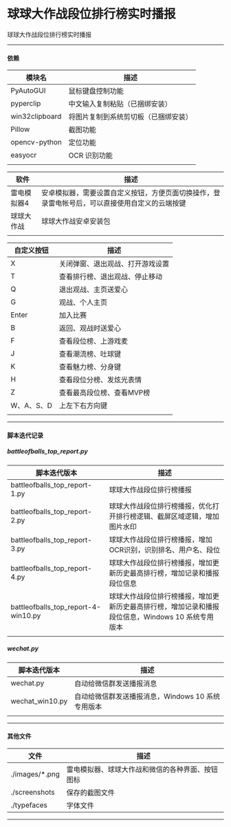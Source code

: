 # 球球大作战段位排行榜实时播报
球球大作战段位排行榜实时播报


---


#### 依赖

|模块名|描述|
|---|---|
|PyAutoGUI|鼠标键盘控制功能|
|pyperclip|中文输入复制粘贴（已捆绑安装）|
|win32clipboard|将图片复制到系统剪切板（已捆绑安装）|
|Pillow|截图功能|
|opencv-python|定位功能|
|easyocr|OCR 识别功能|
|||

|软件|描述|
|---|---|
|雷电模拟器4|安卓模拟器，需要设置自定义按钮，方便页面切换操作，登录雷电帐号后，可以直接使用自定义的云端按键|
|球球大作战|球球大作战安卓安装包|
|||

|自定义按钮|描述|
|---|---|
|X|关闭弹窗、退出观战、打开游戏设置|
|T|查看排行榜、退出观战、停止移动|
|Q|退出观战、主页送爱心|
|G|观战、个人主页|
|Enter|加入比赛|
|B|返回、观战时送爱心|
|F|查看段位榜、上游戏麦|
|J|查看潮流榜、吐球键|
|K|查看魅力榜、分身键|
|H|查看段位分榜、发炫光表情|
|Z|查看最高段位榜、查看MVP榜|
|W、A、S、D|上左下右方向键|
|||

---


#### 脚本迭代记录

##### battleofballs_top_report.py

|脚本迭代版本|描述|
|---|---|
|battleofballs_top_report-1.py|球球大作战段位排行榜播报|
|battleofballs_top_report-2.py|球球大作战段位排行榜播报，优化打开排行榜逻辑、截屏区域逻辑，增加图片水印|
|battleofballs_top_report-3.py|球球大作战段位排行榜播报，增加OCR识别，识别排名、用户名、段位|
|battleofballs_top_report-4.py|球球大作战段位排行榜播报，增加更新历史最高排行榜，增加记录和播报段位信息|
|battleofballs_top_report-4-win10.py|球球大作战段位排行榜播报，增加更新历史最高排行榜，增加记录和播报段位信息，Windows 10 系统专用版本|
|||

##### wechat.py

|脚本迭代版本|描述|
|---|---|
|wechat.py|自动给微信群发送播报消息|
|wechat_win10.py|自动给微信群发送播报消息，Windows 10 系统专用版本|
|||


---


#### 其他文件

|文件|描述|
|---|---|
|./images/*.png|雷电模拟器、球球大作战和微信的各种界面、按钮图标|
|./screenshots|保存的截图文件|
|./typefaces|字体文件|

---

